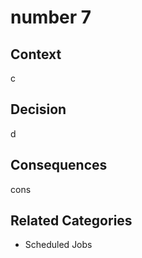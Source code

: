 # number 7

## Context

c

## Decision

d

## Consequences

cons

## Related Categories

* Scheduled Jobs
